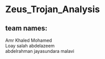 # Zeus_Trojan_Analysis
## team names:
Amr Khaled Mohamed <br> 
Loay salah abdelazeem <br>
abdelrahman jayasundara malavi
